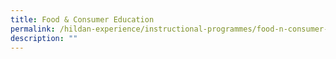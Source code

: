 ```yaml
---
title: Food & Consumer Education
permalink: /hildan-experience/instructional-programmes/food-n-consumer-education/
description: ""
---
```


